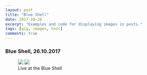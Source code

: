 ```yaml
---
layout: post
title: "Blue Shell"
date: 2017-10-26
excerpt: "Examples and code for displaying images in posts."
tags: [gig, images, test]
comments: true
---
```


### Blue Shell, 26.10.2017

<figure class="half">
    <a href="/img/blue-shell-1.jpg"><img src="/img/blue-shell-1.jpg"></a>
    <a href="/img/blue-shell-3.jpg"><img src="/img/blue-shell-3.jpg"></a>
    <figcaption>Live at the Blue Shell</figcaption>
</figure>

